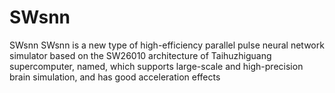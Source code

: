 # SWsnn

SWsnn SWsnn is a new type of high-efficiency parallel pulse neural network simulator based on the SW26010 architecture of Taihuzhiguang supercomputer, named, which supports large-scale and high-precision brain simulation, and has good acceleration effects 

